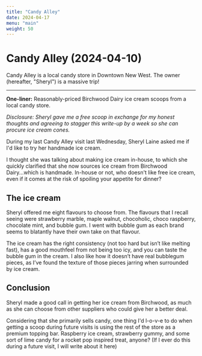 ```yaml
---
title: "Candy Alley"
date: 2024-04-17
menu: "main"
weight: 50
---
```


# Candy Alley (2024-04-10)

Candy Alley is a local candy store in Downtown New West. The owner (hereafter, "Sheryl") is a massive trip!

---

**One-liner:** Reasonably-priced Birchwood Dairy ice cream scoops from a local candy store.

*Disclosure: Sheryl gave me a free scoop in exchange for my honest thoughts and agreeing to stagger this write-up by a week so she can procure ice cream cones.*

During my last Candy Alley visit last Wednesday, Sheryl Laine asked me if I'd like to try her handmade ice cream.

I thought she was talking about making ice cream in-house, to which she quickly clarified that she now sources ice cream from Birchwood Dairy...which is handmade. In-house or not, who doesn't like free ice cream, even if it comes at the risk of spoiling your appetite for dinner?

## The ice cream

Sheryl offered me eight flavours to choose from. The flavours that I recall seeing were strawberry marble, maple walnut, chocoholic, choco raspberry, chocolate mint, and bubble gum. I went with bubble gum as each brand seems to blatantly have their own take on that flavour.

The ice cream has the right consistency (not too hard but isn’t like melting fast), has a good mouthfeel from not being too icy, and you can taste the bubble gum in the cream. I also like how it doesn’t have real bubblegum pieces, as I’ve found the texture of those pieces jarring when surrounded by ice cream.

## Conclusion

Sheryl made a good call in getting her ice cream from Birchwood, as much as she can choose from other suppliers who could give her a better deal.

Considering that she primarily sells candy, one thing I'd l-o-v-e to do when getting a scoop during future visits is using the rest of the store as a premium topping bar. Raspberry ice cream, strawberry gummy, and some sort of lime candy for a rocket pop inspired treat, anyone? (If I ever do this during a future visit, I will write about it here)